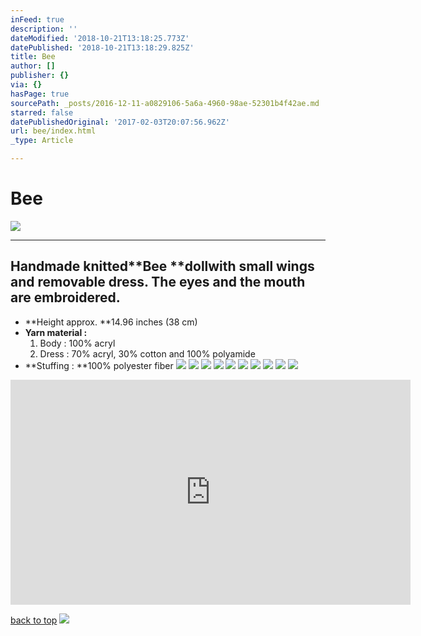 ```yaml
---
inFeed: true
description: ''
dateModified: '2018-10-21T13:18:25.773Z'
datePublished: '2018-10-21T13:18:29.825Z'
title: Bee
author: []
publisher: {}
via: {}
hasPage: true
sourcePath: _posts/2016-12-11-a0829106-5a6a-4960-98ae-52301b4f42ae.md
starred: false
datePublishedOriginal: '2017-02-03T20:07:56.962Z'
url: bee/index.html
_type: Article

---
```

# Bee
![](https://the-grid-user-content.s3-us-west-2.amazonaws.com/613e5210-177b-489a-9a84-b9285affcb19.jpg)

---

## Handmade knitted**Bee **dollwith small wings and removable dress. The eyes and the mouth are embroidered.

* **Height approx. **14.96 inches (38 cm)
* **Yarn material :**
  1. Body : 100% acryl
  2. Dress : 70% acryl, 30% cotton and 100% polyamide
* **Stuffing : **100% polyester fiber
![](https://the-grid-user-content.s3-us-west-2.amazonaws.com/f0e2ad91-c12f-44b1-b5c5-f9c1d4fedb8d.jpg)
![](https://the-grid-user-content.s3-us-west-2.amazonaws.com/25b95677-bb09-49c8-9fcf-65659a081bfc.jpg)
![](https://the-grid-user-content.s3-us-west-2.amazonaws.com/1a38bf24-2b57-4f84-af69-47db47497f4e.jpg)
![](https://the-grid-user-content.s3-us-west-2.amazonaws.com/ab2515b7-bafa-4e64-a971-c95e0c9ddd71.jpg)
![](https://the-grid-user-content.s3-us-west-2.amazonaws.com/d6ecd86a-4a9d-4c29-904f-0be3f28d56bc.jpg)
![](https://the-grid-user-content.s3-us-west-2.amazonaws.com/02626ef3-1ab6-4068-9de2-88240ec1911f.jpg)
![](https://the-grid-user-content.s3-us-west-2.amazonaws.com/d7335ad0-84f0-4fb5-8728-833ae9a5925a.jpg)
![](https://the-grid-user-content.s3-us-west-2.amazonaws.com/bfd2681d-cb00-4cd5-9d8a-5b16bbb88122.jpg)
![](https://the-grid-user-content.s3-us-west-2.amazonaws.com/dc61ebcf-f060-485d-845b-9af594da1f3c.jpg)
![](https://the-grid-user-content.s3-us-west-2.amazonaws.com/b0707480-cb90-4592-9055-dc2776815b29.jpg)

<iframe src="https://cdn.embedly.com/widgets/media.html?src=https%3A%2F%2Fwww.youtube.com%2Fembed%2FiT6IQx26eHk%3Ffeature%3Doembed&amp;url=http%3A%2F%2Fwww.youtube.com%2Fwatch%3Fv%3DiT6IQx26eHk&amp;image=https%3A%2F%2Fi.ytimg.com%2Fvi%2FiT6IQx26eHk%2Fhqdefault.jpg&amp;key=a715cf41cc93453ca338d350cd26f87b&amp;type=text%2Fhtml&amp;schema=youtube" width="640" height="360" scrolling="no" frameborder="0" allowfullscreen="" style=""></iframe>

[back to top][0]
![](https://the-grid-user-content.s3-us-west-2.amazonaws.com/a8b54849-3787-455b-a6a8-f1a965777bba.jpg)

[0]: https://thegrid.ai/lgsignd/bee